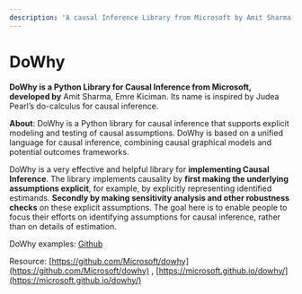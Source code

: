 ```yaml
---
description: 'A causal Inference Library from Microsoft by Amit Sharma, Emre Kiciman'
---
```


# DoWhy

**DoWhy is a Python Library for Causal Inference from Microsoft, developed by** Amit Sharma, Emre Kiciman. Its name is inspired by Judea Pearl’s do-calculus for causal inference. 

**About**: DoWhy is a Python library for causal inference that supports explicit modeling and testing of causal assumptions. DoWhy is based on a unified language for causal inference, combining causal graphical models and potential outcomes frameworks.

DoWhy is a very effective and helpful library for **implementing Causal Inference**. The library implements causality by **first making the underlying assumptions explicit**, for example, by explicitly representing identified estimands. **Secondly by making sensitivity analysis and other robustness checks** on these explicit assumptions. The goal here is to enable people to focus their efforts on identifying assumptions for causal inference, rather than on details of estimation.

DoWhy examples: [Github](https://github.com/microsoft/dowhy/tree/master/docs/source/example_notebooks/)

Resource: [https://github.com/Microsoft/dowhy](https://github.com/Microsoft/dowhy) , [https://microsoft.github.io/dowhy/](https://microsoft.github.io/dowhy/)

